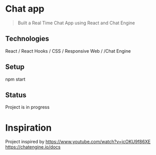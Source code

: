 # Chat app
> Built a Real Time Chat App using React and Chat Engine
## Technologies
React / React Hooks /  CSS / Responsive Web / /Chat Engine
## Setup
npm start<br />

## Status
Project is in progress
# Inspiration
Project inspired by https://www.youtube.com/watch?v=jcOKU9f86XE<br />
https://chatengine.io/docs
